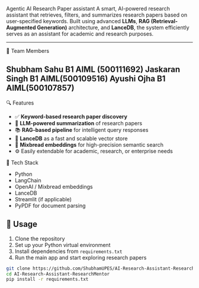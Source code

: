 Agentic AI Research Paper assistant
A smart, AI-powered research assistant that retrieves, filters, and summarizes research papers based on user-specified keywords. Built using advanced **LLMs**, **RAG (Retrieval-Augmented Generation)** architecture, and **LanceDB**, the system efficiently serves as an assistant for academic and research purposes.

---
 👥 Team Members

Shubham Sahu B1 AIML (500111692)
Jaskaran Singh B1 AIML(500109516)
Ayushi Ojha B1 AIML(500107857)
---
🔍 Features

- ✅ **Keyword-based research paper discovery**
- 🧠 **LLM-powered summarization** of research papers
- 📚 **RAG-based pipeline** for intelligent query responses
- 💾 **LanceDB** as a fast and scalable vector store
- 🧩 **Mixbread embeddings** for high-precision semantic search
- ⚙️ Easily extendable for academic, research, or enterprise needs

 📁 Tech Stack

- Python  
- LangChain  
- OpenAI / Mixbread embeddings  
- LanceDB  
- Streamlit (if applicable)  
- PyPDF for document parsing  


## 📌 Usage

1. Clone the repository  
2. Set up your Python virtual environment  
3. Install dependencies from `requirements.txt`  
4. Run the main app and start exploring research papers  

```bash
git clone https://github.com/ShubhamUPES/AI-Research-Assistant-ResearchMentor.git
cd AI-Research-Assistant-ResearchMentor
pip install -r requirements.txt
